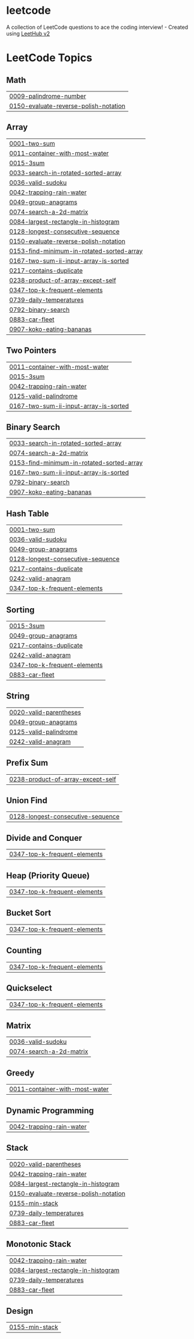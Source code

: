 # leetcode
A collection of LeetCode questions to ace the coding interview! - Created using [LeetHub v2](https://github.com/arunbhardwaj/LeetHub-2.0)

<!---LeetCode Topics Start-->
# LeetCode Topics
## Math
|  |
| ------- |
| [0009-palindrome-number](https://github.com/karanm6505/leetcode/tree/master/0009-palindrome-number) |
| [0150-evaluate-reverse-polish-notation](https://github.com/karanm6505/leetcode/tree/master/0150-evaluate-reverse-polish-notation) |
## Array
|  |
| ------- |
| [0001-two-sum](https://github.com/karanm6505/leetcode/tree/master/0001-two-sum) |
| [0011-container-with-most-water](https://github.com/karanm6505/leetcode/tree/master/0011-container-with-most-water) |
| [0015-3sum](https://github.com/karanm6505/leetcode/tree/master/0015-3sum) |
| [0033-search-in-rotated-sorted-array](https://github.com/karanm6505/leetcode/tree/master/0033-search-in-rotated-sorted-array) |
| [0036-valid-sudoku](https://github.com/karanm6505/leetcode/tree/master/0036-valid-sudoku) |
| [0042-trapping-rain-water](https://github.com/karanm6505/leetcode/tree/master/0042-trapping-rain-water) |
| [0049-group-anagrams](https://github.com/karanm6505/leetcode/tree/master/0049-group-anagrams) |
| [0074-search-a-2d-matrix](https://github.com/karanm6505/leetcode/tree/master/0074-search-a-2d-matrix) |
| [0084-largest-rectangle-in-histogram](https://github.com/karanm6505/leetcode/tree/master/0084-largest-rectangle-in-histogram) |
| [0128-longest-consecutive-sequence](https://github.com/karanm6505/leetcode/tree/master/0128-longest-consecutive-sequence) |
| [0150-evaluate-reverse-polish-notation](https://github.com/karanm6505/leetcode/tree/master/0150-evaluate-reverse-polish-notation) |
| [0153-find-minimum-in-rotated-sorted-array](https://github.com/karanm6505/leetcode/tree/master/0153-find-minimum-in-rotated-sorted-array) |
| [0167-two-sum-ii-input-array-is-sorted](https://github.com/karanm6505/leetcode/tree/master/0167-two-sum-ii-input-array-is-sorted) |
| [0217-contains-duplicate](https://github.com/karanm6505/leetcode/tree/master/0217-contains-duplicate) |
| [0238-product-of-array-except-self](https://github.com/karanm6505/leetcode/tree/master/0238-product-of-array-except-self) |
| [0347-top-k-frequent-elements](https://github.com/karanm6505/leetcode/tree/master/0347-top-k-frequent-elements) |
| [0739-daily-temperatures](https://github.com/karanm6505/leetcode/tree/master/0739-daily-temperatures) |
| [0792-binary-search](https://github.com/karanm6505/leetcode/tree/master/0792-binary-search) |
| [0883-car-fleet](https://github.com/karanm6505/leetcode/tree/master/0883-car-fleet) |
| [0907-koko-eating-bananas](https://github.com/karanm6505/leetcode/tree/master/0907-koko-eating-bananas) |
## Two Pointers
|  |
| ------- |
| [0011-container-with-most-water](https://github.com/karanm6505/leetcode/tree/master/0011-container-with-most-water) |
| [0015-3sum](https://github.com/karanm6505/leetcode/tree/master/0015-3sum) |
| [0042-trapping-rain-water](https://github.com/karanm6505/leetcode/tree/master/0042-trapping-rain-water) |
| [0125-valid-palindrome](https://github.com/karanm6505/leetcode/tree/master/0125-valid-palindrome) |
| [0167-two-sum-ii-input-array-is-sorted](https://github.com/karanm6505/leetcode/tree/master/0167-two-sum-ii-input-array-is-sorted) |
## Binary Search
|  |
| ------- |
| [0033-search-in-rotated-sorted-array](https://github.com/karanm6505/leetcode/tree/master/0033-search-in-rotated-sorted-array) |
| [0074-search-a-2d-matrix](https://github.com/karanm6505/leetcode/tree/master/0074-search-a-2d-matrix) |
| [0153-find-minimum-in-rotated-sorted-array](https://github.com/karanm6505/leetcode/tree/master/0153-find-minimum-in-rotated-sorted-array) |
| [0167-two-sum-ii-input-array-is-sorted](https://github.com/karanm6505/leetcode/tree/master/0167-two-sum-ii-input-array-is-sorted) |
| [0792-binary-search](https://github.com/karanm6505/leetcode/tree/master/0792-binary-search) |
| [0907-koko-eating-bananas](https://github.com/karanm6505/leetcode/tree/master/0907-koko-eating-bananas) |
## Hash Table
|  |
| ------- |
| [0001-two-sum](https://github.com/karanm6505/leetcode/tree/master/0001-two-sum) |
| [0036-valid-sudoku](https://github.com/karanm6505/leetcode/tree/master/0036-valid-sudoku) |
| [0049-group-anagrams](https://github.com/karanm6505/leetcode/tree/master/0049-group-anagrams) |
| [0128-longest-consecutive-sequence](https://github.com/karanm6505/leetcode/tree/master/0128-longest-consecutive-sequence) |
| [0217-contains-duplicate](https://github.com/karanm6505/leetcode/tree/master/0217-contains-duplicate) |
| [0242-valid-anagram](https://github.com/karanm6505/leetcode/tree/master/0242-valid-anagram) |
| [0347-top-k-frequent-elements](https://github.com/karanm6505/leetcode/tree/master/0347-top-k-frequent-elements) |
## Sorting
|  |
| ------- |
| [0015-3sum](https://github.com/karanm6505/leetcode/tree/master/0015-3sum) |
| [0049-group-anagrams](https://github.com/karanm6505/leetcode/tree/master/0049-group-anagrams) |
| [0217-contains-duplicate](https://github.com/karanm6505/leetcode/tree/master/0217-contains-duplicate) |
| [0242-valid-anagram](https://github.com/karanm6505/leetcode/tree/master/0242-valid-anagram) |
| [0347-top-k-frequent-elements](https://github.com/karanm6505/leetcode/tree/master/0347-top-k-frequent-elements) |
| [0883-car-fleet](https://github.com/karanm6505/leetcode/tree/master/0883-car-fleet) |
## String
|  |
| ------- |
| [0020-valid-parentheses](https://github.com/karanm6505/leetcode/tree/master/0020-valid-parentheses) |
| [0049-group-anagrams](https://github.com/karanm6505/leetcode/tree/master/0049-group-anagrams) |
| [0125-valid-palindrome](https://github.com/karanm6505/leetcode/tree/master/0125-valid-palindrome) |
| [0242-valid-anagram](https://github.com/karanm6505/leetcode/tree/master/0242-valid-anagram) |
## Prefix Sum
|  |
| ------- |
| [0238-product-of-array-except-self](https://github.com/karanm6505/leetcode/tree/master/0238-product-of-array-except-self) |
## Union Find
|  |
| ------- |
| [0128-longest-consecutive-sequence](https://github.com/karanm6505/leetcode/tree/master/0128-longest-consecutive-sequence) |
## Divide and Conquer
|  |
| ------- |
| [0347-top-k-frequent-elements](https://github.com/karanm6505/leetcode/tree/master/0347-top-k-frequent-elements) |
## Heap (Priority Queue)
|  |
| ------- |
| [0347-top-k-frequent-elements](https://github.com/karanm6505/leetcode/tree/master/0347-top-k-frequent-elements) |
## Bucket Sort
|  |
| ------- |
| [0347-top-k-frequent-elements](https://github.com/karanm6505/leetcode/tree/master/0347-top-k-frequent-elements) |
## Counting
|  |
| ------- |
| [0347-top-k-frequent-elements](https://github.com/karanm6505/leetcode/tree/master/0347-top-k-frequent-elements) |
## Quickselect
|  |
| ------- |
| [0347-top-k-frequent-elements](https://github.com/karanm6505/leetcode/tree/master/0347-top-k-frequent-elements) |
## Matrix
|  |
| ------- |
| [0036-valid-sudoku](https://github.com/karanm6505/leetcode/tree/master/0036-valid-sudoku) |
| [0074-search-a-2d-matrix](https://github.com/karanm6505/leetcode/tree/master/0074-search-a-2d-matrix) |
## Greedy
|  |
| ------- |
| [0011-container-with-most-water](https://github.com/karanm6505/leetcode/tree/master/0011-container-with-most-water) |
## Dynamic Programming
|  |
| ------- |
| [0042-trapping-rain-water](https://github.com/karanm6505/leetcode/tree/master/0042-trapping-rain-water) |
## Stack
|  |
| ------- |
| [0020-valid-parentheses](https://github.com/karanm6505/leetcode/tree/master/0020-valid-parentheses) |
| [0042-trapping-rain-water](https://github.com/karanm6505/leetcode/tree/master/0042-trapping-rain-water) |
| [0084-largest-rectangle-in-histogram](https://github.com/karanm6505/leetcode/tree/master/0084-largest-rectangle-in-histogram) |
| [0150-evaluate-reverse-polish-notation](https://github.com/karanm6505/leetcode/tree/master/0150-evaluate-reverse-polish-notation) |
| [0155-min-stack](https://github.com/karanm6505/leetcode/tree/master/0155-min-stack) |
| [0739-daily-temperatures](https://github.com/karanm6505/leetcode/tree/master/0739-daily-temperatures) |
| [0883-car-fleet](https://github.com/karanm6505/leetcode/tree/master/0883-car-fleet) |
## Monotonic Stack
|  |
| ------- |
| [0042-trapping-rain-water](https://github.com/karanm6505/leetcode/tree/master/0042-trapping-rain-water) |
| [0084-largest-rectangle-in-histogram](https://github.com/karanm6505/leetcode/tree/master/0084-largest-rectangle-in-histogram) |
| [0739-daily-temperatures](https://github.com/karanm6505/leetcode/tree/master/0739-daily-temperatures) |
| [0883-car-fleet](https://github.com/karanm6505/leetcode/tree/master/0883-car-fleet) |
## Design
|  |
| ------- |
| [0155-min-stack](https://github.com/karanm6505/leetcode/tree/master/0155-min-stack) |
<!---LeetCode Topics End-->